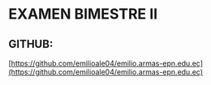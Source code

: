 # EXAMEN BIMESTRE II

## GITHUB:
[https://github.com/emilioale04/emilio.armas-epn.edu.ec](https://github.com/emilioale04/emilio.armas-epn.edu.ec)
